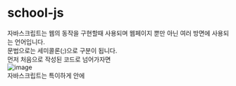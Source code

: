 # school-js
자바스크립트는 웹의 동작을 구현할때 사용되며 웹페이지 뿐만 아닌 여러 방면에 사용되는 언어입니다.<br>
문법으로는 세미콜론(;)으로 구분이 됩니다.<br>
먼저 처음으로 작성된 코드로 넘어가자면<br>
![image](https://user-images.githubusercontent.com/102115231/173488482-93b9c847-8886-4e10-999a-e1fb9e859a41.png)<br>
자바스크립트는 특이하게 <head> 안에 <script> 태그를 사용하여 작성을 합니다.<br>
  일단 먼저 var 변수를 설정을 해주고,<br>
  ![image](https://user-images.githubusercontent.com/102115231/173488685-fdf16417-935d-4f48-af97-183534c7ec55.png)<br>
  다음은 이중 for문을 사용해 for문 내에 <tr>, <td>를 만들어서 표를 만듭니다.<br>
이후 실행을 하면 이렇게 나옵니다.  <br>
  ![image](https://user-images.githubusercontent.com/102115231/173491836-2fac7116-3066-4ee1-9f01-0baec62ea59b.png)<br>
──────────────────────────────────────────────────────────── <br>
이번에는 가위바위보 게임을 한번 만들어봤습니다. <br>
  ![image](https://user-images.githubusercontent.com/102115231/173522517-515eee23-99c7-4596-92c8-8052bebf4946.png)<br>
먼저 여기서 가위, 바위, 보 중 사용자가 입력을 한 것에 대한 switch값을 GameNum에 값으로 바뀐다.<br>
  ![image](https://user-images.githubusercontent.com/102115231/173522883-191b9f28-4240-4359-8b82-9eb6039d9930.png)<br>
여기서 랜덤 함수를 지정을 해주고 난 뒤,<br>
  ![image](https://user-images.githubusercontent.com/102115231/173522975-ab16ae93-21f1-4995-b17a-1970a464ffce.png)<br>
그리고 사용자가 입력한 값에 맞는 이미지를 출력하게 되도록 하여 이렇게 나왔습니다.<br>
 이겼을 때,<br>
  ![image](https://user-images.githubusercontent.com/102115231/173523368-b7049d24-e008-4c5d-8b75-4254bd47c80f.png)<br>
  졌을 때,<br>
  ![image](https://user-images.githubusercontent.com/102115231/173523236-441060f1-dc6e-4b15-9b8f-9e9c506fd558.png)<br>
──────────────────────────────────────────────────────────── <br>
  이번에는 자바 스크립트로 시계를 만들어봤습니다.<br>
  ![image](https://user-images.githubusercontent.com/102115231/174732103-0e7b908d-e2c0-4305-8a22-89563119ea37.png)<br>
  기본 실행 화면 입니다.<br>
  ![image](https://user-images.githubusercontent.com/102115231/174730967-208f0167-9ea1-4e69-8c8c-fa8439553640.png)<br>
  디자인 코드로는 먼저 시계의 위치 자체를 가운데로 옮기고 난 뒤, 테두리와 배경을 넣어 꾸며주었습니다.<br>
  ![image](https://user-images.githubusercontent.com/102115231/174732494-58d00a50-ffae-40cd-89c6-d7b4bd4264b8.png)<br>
  스크립트 코드 입니다.<br>
  hand에 초기 값은 0이기에 go 버튼을 누르지 않는한 바뀌지 않고,<br>
  go를 누르는 순간 값이 들어가며 바뀔것입니다. <br>
  ![image](https://user-images.githubusercontent.com/102115231/174733323-c89cedeb-e481-42de-b88a-be6406c92046.png)<br>
  ![image](https://user-images.githubusercontent.com/102115231/174733643-ec170a15-90ec-4dbe-b9fc-00a36e021f7c.png)<br>
  버튼을 만들어줄 코드입니다.<br>
  go버튼을 눌렀을때 hand에 값이 0이면 setInterval에 값을 넣어 시계가 돌아가도록 하는 것입니다.<br>
  반대로 stop을 누르면 0이 되어 다시 돌아가지 않도록 합니다.<br>
  
  
  
  
  
